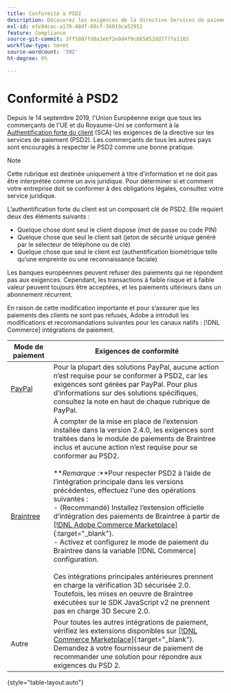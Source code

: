 ```yaml
---
title: Conformité à PSD2
description: Découvrez les exigences de la directive Services de paiement (PSD2) qui peuvent affecter votre boutique.
exl-id: efe94cac-a170-48df-88cf-36019ca52951
feature: Compliance
source-git-commit: 3ff5807fd0a3ebf2e9d4f9c085852dd7777a1103
workflow-type: tm+mt
source-wordcount: '392'
ht-degree: 0%

---
```


# Conformité à PSD2

Depuis le 14 septembre 2019, l&#39;Union Européenne exige que tous les commerçants de l&#39;UE et du Royaume-Uni se conforment à la [Authentification forte du client](https://www.cardinalcommerce.com/content-hub/mandates/psd2-sca/understanding-psd2-sca) (SCA) les exigences de la directive sur les services de paiement (PSD2). Les commerçants de tous les autres pays sont encouragés à respecter le PSD2 comme une bonne pratique.

>[!NOTE]
>
>Cette rubrique est destinée uniquement à titre d’information et ne doit pas être interprétée comme un avis juridique. Pour déterminer si et comment votre entreprise doit se conformer à des obligations légales, consultez votre service juridique.

L’authentification forte du client est un composant clé de PSD2. Elle requiert deux des éléments suivants :

- Quelque chose dont seul le client dispose (mot de passe ou code PIN)
- Quelque chose que seul le client sait (jeton de sécurité unique généré par le sélecteur de téléphone ou de clé)
- Quelque chose que seul le client est (authentification biométrique telle qu’une empreinte ou une reconnaissance faciale)

Les banques européennes peuvent refuser des paiements qui ne répondent pas aux exigences. Cependant, les transactions à faible risque et à faible valeur peuvent toujours être acceptées, et les paiements ultérieurs dans un abonnement récurrent.

En raison de cette modification importante et pour s’assurer que les paiements des clients ne sont pas refusés, Adobe a introduit les modifications et recommandations suivantes pour les canaux natifs : [!DNL Commerce] intégrations de paiement.

| Mode de paiement | Exigences de conformité |
|--- |--- |
| [PayPal](../stores-purchase/paypal.md) | Pour la plupart des solutions PayPal, aucune action n’est requise pour se conformer à PSD2, car les exigences sont gérées par PayPal. Pour plus d’informations sur des solutions spécifiques, consultez la note en haut de chaque rubrique de PayPal. |
| [Braintree](../stores-purchase/braintree.md) | À compter de la mise en place de l’extension installée dans la version 2.4.0, les exigences sont traitées dans le module de paiements de Braintree inclus et aucune action n’est requise pour se conformer au PSD2. <br /><br />**_Remarque :_**Pour respecter PSD2 à l’aide de l’intégration principale dans les versions précédentes, effectuez l’une des opérations suivantes :<br/>- (Recommandé) Installez l’extension officielle d’intégration des paiements de Braintree à partir de [[!DNL Adobe Commerce Marketplace]](https://marketplace.magento.com/catalogsearch/result/?q=braintree#q=braintree&amp;idx=m2_cloud_prod_default_products&amp;p=0&amp;nR%5Bvisibility_search%5D%5B%3D%5D%5B0%5D=1){:target=&quot;_blank&quot;}.<br/>- Activez et configurez le mode de paiement du Braintree dans la variable [!DNL Commerce] configuration.<br/><br/>Ces intégrations principales antérieures prennent en charge la vérification 3D sécurisée 2.0. Toutefois, les mises en oeuvre de Braintree exécutées sur le SDK JavaScript v2 ne prennent pas en charge 3D Secure 2.0. |
| Autre | Pour toutes les autres intégrations de paiement, vérifiez les extensions disponibles sur [[!DNL Commerce Marketplace]](https://marketplace.magento.com/extensions/payments-security/payment-integration.html?_ga=2.108129217.2105547619.1564067043-238341041.1564067043){:target=&quot;_blank&quot;}. Demandez à votre fournisseur de paiement de recommander une solution pour répondre aux exigences du PSD 2. |

{style="table-layout:auto"}
